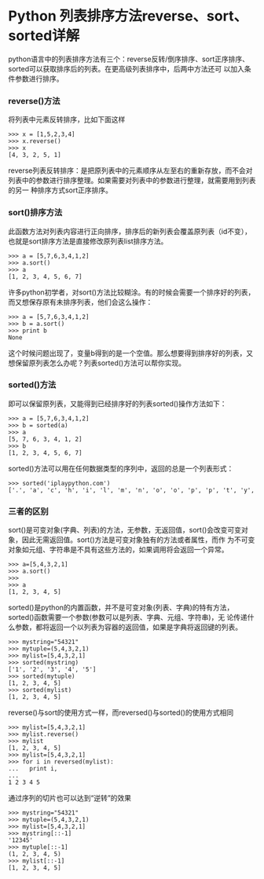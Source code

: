 # Python 列表排序方法reverse、sort、sorted详解

python语言中的列表排序方法有三个：reverse反转/倒序排序、sort正序排序、sorted可以获取排序后的列表。在更高级列表排序中，后两中方法还可
以加入条件参数进行排序。

### reverse()方法

将列表中元素反转排序，比如下面这样

    
    
    >>> x = [1,5,2,3,4]
    >>> x.reverse()
    >>> x
    [4, 3, 2, 5, 1]

reverse列表反转排序：是把原列表中的元素顺序从左至右的重新存放，而不会对列表中的参数进行排序整理。如果需要对列表中的参数进行整理，就需要用到列表的另一
种排序方式sort正序排序。

### sort()排序方法

此函数方法对列表内容进行正向排序，排序后的新列表会覆盖原列表（id不变），也就是sort排序方法是直接修改原列表list排序方法。

    
    
    >>> a = [5,7,6,3,4,1,2]
    >>> a.sort()
    >>> a
    [1, 2, 3, 4, 5, 6, 7]

许多python初学者，对sort()方法比较糊涂。有的时候会需要一个排序好的列表，而又想保存原有未排序列表，他们会这么操作：

    
    
    >>> a = [5,7,6,3,4,1,2]
    >>> b = a.sort()
    >>> print b
    None

这个时候问题出现了，变量b得到的是一个空值。那么想要得到排序好的列表，又想保留原列表怎么办呢？列表sorted()方法可以帮你实现。

### sorted()方法

即可以保留原列表，又能得到已经排序好的列表sorted()操作方法如下：

    
    
    >>> a = [5,7,6,3,4,1,2]
    >>> b = sorted(a)
    >>> a
    [5, 7, 6, 3, 4, 1, 2]
    >>> b
    [1, 2, 3, 4, 5, 6, 7]

sorted()方法可以用在任何数据类型的序列中，返回的总是一个列表形式：

    
    
    >>> sorted('iplaypython.com')
    ['.', 'a', 'c', 'h', 'i', 'l', 'm', 'n', 'o', 'o', 'p', 'p', 't', 'y', 'y']

### 三者的区别

sort()是可变对象(字典、列表)的方法，无参数，无返回值，sort()会改变可变对象，因此无需返回值。sort()方法是可变对象独有的方法或者属性，而作
为不可变对象如元组、字符串是不具有这些方法的，如果调用将会返回一个异常。

    
    
    >>> a=[5,4,3,2,1]
    >>> a.sort()
    >>> 
    >>> a
    [1, 2, 3, 4, 5]

  

sorted()是python的内置函数，并不是可变对象(列表、字典)的特有方法，sorted()函数需要一个参数(参数可以是列表、字典、元组、字符串)，无
论传递什么参数，都将返回一个以列表为容器的返回值，如果是字典将返回键的列表。

    
    
    >>> mystring="54321"
    >>> mytuple=(5,4,3,2,1)
    >>> mylist=[5,4,3,2,1]
    >>> sorted(mystring)
    ['1', '2', '3', '4', '5']
    >>> sorted(mytuple)
    [1, 2, 3, 4, 5]
    >>> sorted(mylist)
    [1, 2, 3, 4, 5]

  

reverse()与sort的使用方式一样，而reversed()与sorted()的使用方式相同

    
    
    >>> mylist=[5,4,3,2,1]
    >>> mylist.reverse()
    >>> mylist
    [1, 2, 3, 4, 5]
    >>> mylist=[5,4,3,2,1]
    >>> for i in reversed(mylist):
    ...   print i,
    ... 
    1 2 3 4 5

  

通过序列的切片也可以达到“逆转”的效果

    
    
    >>> mystring="54321"
    >>> mytuple=(5,4,3,2,1)
    >>> mylist=[5,4,3,2,1]
    >>> mystring[::-1]
    '12345'
    >>> mytuple[::-1]
    (1, 2, 3, 4, 5)
    >>> mylist[::-1]
    [1, 2, 3, 4, 5]

  

